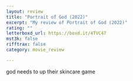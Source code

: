 ```yaml
---
layout: review
title: "Portrait of God (2022)"
excerpt: "My review of Portrait of God (2022)"
rating: ""
letterboxd_url: https://boxd.it/4TVC47
mst3k: false
rifftrax: false
category: movie_review

---
```


god needs to up their skincare game